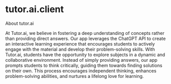 # tutor.ai.client

About tutor.ai

At Tutor.ai, we believe in fostering a deep understanding of concepts rather than providing direct answers. Our app leverages the ChatGPT API to create an interactive learning experience that encourages students to actively engage with the material and develop their problem-solving skills. With Tutor.ai, students have the opportunity to explore subjects in a dynamic and collaborative environment. Instead of simply providing answers, our app prompts students to think critically, guiding them towards finding solutions on their own. This process encourages independent thinking, enhances problem-solving abilities, and nurtures a lifelong love for learning.
